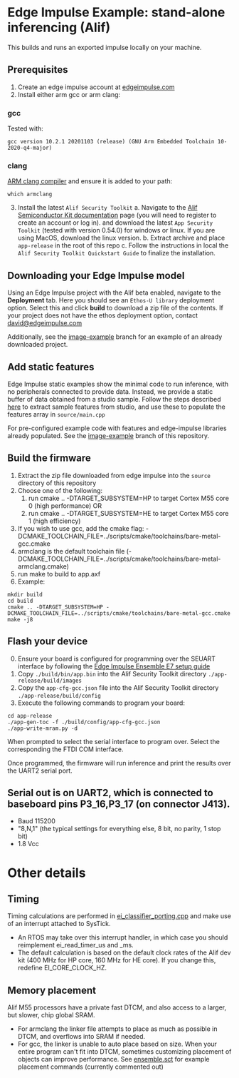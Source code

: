 # Edge Impulse Example: stand-alone inferencing (Alif)

This builds and runs an exported impulse locally on your machine. 

## Prerequisites
1. Create an edge impulse account at [edgeimpulse.com](https://www.edgeimpulse.com/)
2. Install either arm gcc or arm clang: 

### gcc
Tested with:
```
gcc version 10.2.1 20201103 (release) (GNU Arm Embedded Toolchain 10-2020-q4-major)
```

### clang
[ARM clang compiler](https://developer.arm.com/tools-and-software/embedded/arm-compiler/downloads/version-6) and ensure it is added to your path:
```
which armclang
```

3. Install the latest `Alif Security Toolkit`
    a. Navigate to the [Alif Semiconductor Kit documentation](https://alifsemi.com/kits) page (you will need to register to create an account or log in). and download the latest `App Security Toolkit` (tested with version 0.54.0) for windows or linux. If you are using MacOS, download the linux version.
    b. Extract archive and place `app-release` in the root of this repo
    c. Follow the instructions in local the `Alif Security Toolkit Quickstart Guide` to finalize the installation.


## Downloading your Edge Impulse model
Using an Edge Impulse project with the Alif beta enabled, navigate to the **Deployment** tab. Here you should see an `Ethos-U library` deployment option. Select this and click **build** to download a zip file of the contents. If your project does not have the ethos deployment option, contact [david@edgeimpulse.com](david@edgeimpulse.com)

Additionally, see the [image-example](https://github.com/edgeimpulse/example-standalone-inferencing-alif/tree/image-example) branch for an example of an already downloaded project.

## Add static features
Edge Impulse static examples show the minimal code to run inference, with no peripherals connected to provide data. Instead, we provide a static buffer of data obtained from a studio sample. Follow the steps described [here](https://docs.edgeimpulse.com/docs/running-your-impulse-locally-zephyr#running-the-impulse) to extract sample features from studio, and use these to populate the features array in `source/main.cpp`

For pre-configured example code with features and edge-impulse libraries already populated. See the [image-example](https://github.com/edgeimpulse/example-standalone-inferencing-alif/tree/image-example) branch of this repository.

## Build the firmware
1. Extract the zip file downloaded from edge impulse into the `source` directory of this repository
2. Choose one of the following:
    1. run cmake .. -DTARGET_SUBSYSTEM=HP to target Cortex M55 core 0 (high performance) OR
    2. run cmake .. -DTARGET_SUBSYSTEM=HE to target Cortex M55 core 1 (high efficiency)
3. If you wish to use gcc, add the cmake flag: -DCMAKE_TOOLCHAIN_FILE=../scripts/cmake/toolchains/bare-metal-gcc.cmake
4. armclang is the default toolchain file (-DCMAKE_TOOLCHAIN_FILE=../scripts/cmake/toolchains/bare-metal-armclang.cmake)
5. run make to build to app.axf
6. Example:
```
mkdir build
cd build
cmake .. -DTARGET_SUBSYSTEM=HP -DCMAKE_TOOLCHAIN_FILE=../scripts/cmake/toolchains/bare-metal-gcc.cmake
make -j8
```

## Flash your device
0. Ensure your board is configured for programming over the SEUART interface by following the [Edge Impulse Ensemble E7 setup guide](https://docs.edgeimpulse.com/docs/development-platforms/officially-supported-mcu-targets/alif-ensemble-e7#connecting-to-edge-impulse)
1. Copy `./build/bin/app.bin` into the Alif Security Toolkit directory `./app-release/build/images`
2. Copy the `app-cfg-gcc.json` file into the Alif Security Toolkit directory `./app-release/build/config`
3. Execute the following commands to program your board:

```
cd app-release
./app-gen-toc -f ./build/config/app-cfg-gcc.json
./app-write-mram.py -d
```

When prompted to select the serial interface to program over. Select the corresponding the FTDI COM interface.

Once programmed, the firmware will run inference and print the results over the UART2 serial port.

## Serial out is on UART2, which is connected to baseboard pins P3_16,P3_17 (on connector J413).
- Baud 115200
- "8,N,1" (the typical settings for everything else, 8 bit, no parity, 1 stop bit)
- 1.8 Vcc

# Other details

## Timing

Timing calculations are performed in [ei_classifier_porting.cpp](source/ei_classifier_porting.cpp) and make use of an interrupt attached to SysTick.
- An RTOS may take over this interrupt handler, in which case you should reimplement ei_read_timer_us and _ms.
- The default calculation is based on the default clock rates of the Alif dev kit (400 MHz for HP core, 160 MHz for HE core).  If you change this, redefine EI_CORE_CLOCK_HZ.

## Memory placement

Alif M55 processors have a private fast DTCM, and also access to a larger, but slower, chip global SRAM.
- For armclang the linker file attempts to place as much as possible in DTCM, and overflows into SRAM if needed.
- For gcc, the linker is unable to auto place based on size. When your entire program can't fit into DTCM, sometimes customizing placement of objects can improve performance.
See [ensemble.sct](ensemble.sct) for example placement commands (currently commented out)
